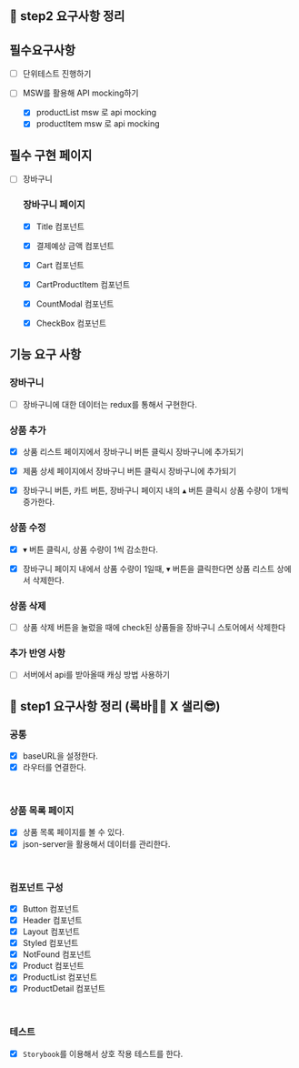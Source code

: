 ## 📄 step2 요구사항 정리

## 필수요구사항

- [ ] 단위테스트 진행하기

- [ ] MSW를 활용해 API mocking하기
  - [x] productList msw 로 api mocking
  - [x] productItem msw 로 api mocking

## 필수 구현 페이지

- [ ] 장바구니

  ### 장바구니 페이지

  - [x] Title 컴포넌트

  - [x] 결제예상 금액 컴포넌트

  - [x] Cart 컴포넌트

  - [x] CartProductItem 컴포넌트

  - [x] CountModal 컴포넌트

  - [x] CheckBox 컴포넌트

## 기능 요구 사항

### 장바구니

- [ ] 장바구니에 대한 데이터는 redux를 통해서 구현한다.

### 상품 추가

- [x] 상품 리스트 페이지에서 장바구니 버튼 클릭시 장바구니에 추가되기

- [x] 제품 상세 페이지에서 장바구니 버튼 클릭시 장바구니에 추가되기

- [x] 장바구니 버튼, 카트 버튼, 장바구니 페이지 내의 ▴ 버튼 클릭시 상품 수량이 1개씩 증가한다.

### 상품 수정

- [x] ▾ 버튼 클릭시, 상품 수량이 1씩 감소한다.

- [x] 장바구니 페이지 내에서 상품 수량이 1일때, ▾ 버튼을 클릭한다면 상품 리스트 상에서 삭제한다.

### 상품 삭제

- [ ] 상품 삭제 버튼을 눌렀을 때에 check된 상품들을 장바구니 스토어에서 삭제한다

### 추가 반영 사항

- [ ] 서버에서 api를 받아올때 캐싱 방법 사용하기

## 📄 step1 요구사항 정리 (록바💪🏽 X 샐리😎)

### 공통

- [x] baseURL을 설정한다.
- [x] 라우터를 연결한다.

<br>

### 상품 목록 페이지

- [x] 상품 목록 페이지를 볼 수 있다.
- [x] json-server을 활용해서 데이터를 관리한다.

<br>

### 컴포넌트 구성

- [x] Button 컴포넌트
- [x] Header 컴포넌트
- [x] Layout 컴포넌트
- [x] Styled 컴포넌트
- [x] NotFound 컴포넌트
- [x] Product 컴포넌트
- [x] ProductList 컴포넌트
- [x] ProductDetail 컴포넌트

<br>

### 테스트

- [x] `Storybook`를 이용해서 상호 작용 테스트를 한다.

<br>
